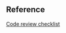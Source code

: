 <!-- List of links to issues which will be closed by this PR. Uncomment this section if relevant.
## Issues

Closes https://example.org/issues/1, https://example.org/issues/2.
-->

<!-- List of issues which had to be resolved or worked around to get through this work. Uncomment this section if relevant.
## Challenges

- [X doesn't support Y](https://example.org/issues/1)
-->

## Reference

[Code review checklist](/linz/geospatial-data-lake/blob/master/CODING.md#Code-review-checklist)
